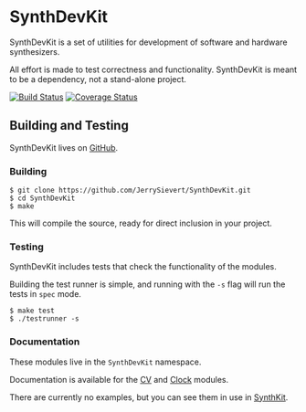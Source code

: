 # SynthDevKit

SynthDevKit is a set of utilities for development of software and hardware synthesizers.

All effort is made to test correctness and functionality.  SynthDevKit is meant
to be a dependency, not a stand-alone project.

[![Build Status](https://travis-ci.org/JerrySievert/SynthDevKit.svg?branch=master)](https://travis-ci.org/JerrySievert/SynthDevKit)
[![Coverage Status](https://coveralls.io/repos/github/JerrySievert/SynthDevKit/badge.svg?branch=master)](https://coveralls.io/github/JerrySievert/SynthDevKit?branch=master)

## Building and Testing

SynthDevKit lives on [GitHub](https://github.com/JerrySievert/SynthDevKit).

### Building

```
$ git clone https://github.com/JerrySievert/SynthDevKit.git
$ cd SynthDevKit
$ make
```

This will compile the source, ready for direct inclusion in your project.

### Testing

SynthDevKit includes tests that check the functionality of the modules.

Building the test runner is simple, and running with the `-s` flag will run the
tests in `spec` mode.

```
$ make test
$ ./testrunner -s
```

### Documentation

These modules live in the `SynthDevKit` namespace.

Documentation is available for the [CV](docs/CV.md) and [Clock](docs/Clock.md)
modules.

There are currently no examples, but you can see them in use in [SynthKit](https://github.com/JerrySievert/SynthKit/).
